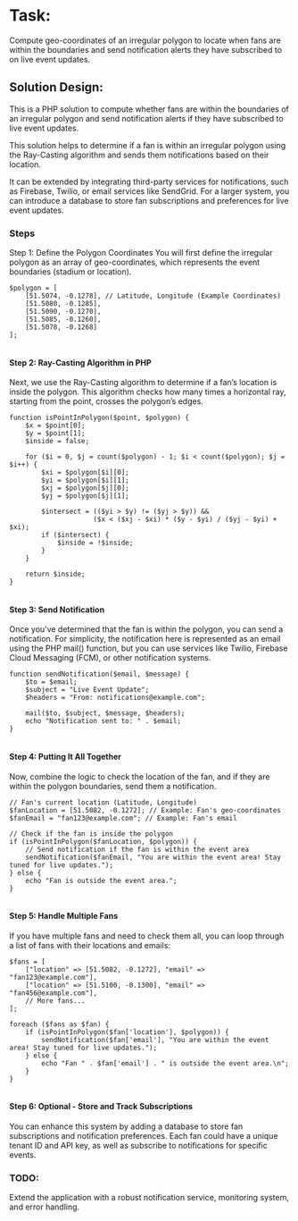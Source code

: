 
# Task:

Compute geo-coordinates of an irregular polygon to locate when fans are within the boundaries and send notification alerts they have subscribed to on live event updates. 

## Solution Design:

This is  a PHP solution to compute whether fans are within the boundaries of an irregular polygon and send notification alerts if they have subscribed to live event updates.

This solution helps to determine if a fan is within an irregular polygon using the Ray-Casting algorithm and sends them notifications based on their location.

It can be extended by integrating third-party services for notifications, such as Firebase, Twilio, or email services like SendGrid. For a larger system, you can introduce a database to store fan subscriptions and preferences for live event updates.

### Steps

Step 1: Define the Polygon Coordinates
You will first define the irregular polygon as an array of geo-coordinates, which represents the event boundaries (stadium or location).

```
$polygon = [
    [51.5074, -0.1278], // Latitude, Longitude (Example Coordinates)
    [51.5080, -0.1285],
    [51.5090, -0.1270],
    [51.5085, -0.1260],
    [51.5078, -0.1268]
];


```

#### Step 2: Ray-Casting Algorithm in PHP
Next, we use the Ray-Casting algorithm to determine if a fan’s location is inside the polygon. This algorithm checks how many times a horizontal ray, starting from the point, crosses the polygon’s edges.

```
function isPointInPolygon($point, $polygon) {
    $x = $point[0];
    $y = $point[1];
    $inside = false;
    
    for ($i = 0, $j = count($polygon) - 1; $i < count($polygon); $j = $i++) {
        $xi = $polygon[$i][0];
        $yi = $polygon[$i][1];
        $xj = $polygon[$j][0];
        $yj = $polygon[$j][1];

        $intersect = (($yi > $y) != ($yj > $y)) && 
                     ($x < ($xj - $xi) * ($y - $yi) / ($yj - $yi) + $xi);
        if ($intersect) {
            $inside = !$inside;
        }
    }
    
    return $inside;
}


```


#### Step 3: Send Notification
Once you’ve determined that the fan is within the polygon, you can send a notification. For simplicity, the notification here is represented as an email using the PHP mail() function, but you can use services like Twilio, Firebase Cloud Messaging (FCM), or other notification systems.

```
function sendNotification($email, $message) {
    $to = $email;
    $subject = "Live Event Update";
    $headers = "From: notifications@example.com";
    
    mail($to, $subject, $message, $headers);
    echo "Notification sent to: " . $email;
}


```


#### Step 4: Putting It All Together
Now, combine the logic to check the location of the fan, and if they are within the polygon boundaries, send them a notification.

```
// Fan's current location (Latitude, Longitude)
$fanLocation = [51.5082, -0.1272]; // Example: Fan's geo-coordinates
$fanEmail = "fan123@example.com"; // Example: Fan's email

// Check if the fan is inside the polygon
if (isPointInPolygon($fanLocation, $polygon)) {
    // Send notification if the fan is within the event area
    sendNotification($fanEmail, "You are within the event area! Stay tuned for live updates.");
} else {
    echo "Fan is outside the event area.";
}


```



#### Step 5: Handle Multiple Fans
If you have multiple fans and need to check them all, you can loop through a list of fans with their locations and emails:


```
$fans = [
    ["location" => [51.5082, -0.1272], "email" => "fan123@example.com"],
    ["location" => [51.5100, -0.1300], "email" => "fan456@example.com"],
    // More fans...
];

foreach ($fans as $fan) {
    if (isPointInPolygon($fan['location'], $polygon)) {
        sendNotification($fan['email'], "You are within the event area! Stay tuned for live updates.");
    } else {
        echo "Fan " . $fan['email'] . " is outside the event area.\n";
    }
}


```

#### Step 6: Optional - Store and Track Subscriptions
You can enhance this system by adding a database to store fan subscriptions and notification preferences. Each fan could have a unique tenant ID and API key, as well as subscribe to notifications for specific events.

### TODO:
Extend the application  with a robust notification service, monitoring system, and error handling.
